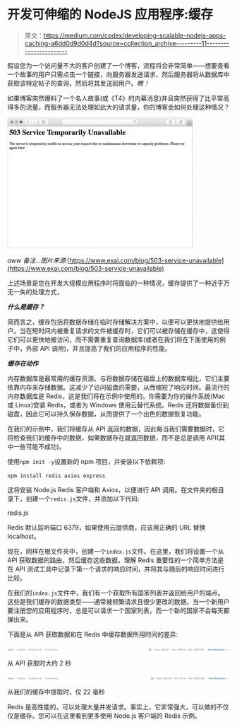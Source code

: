 # 开发可伸缩的 NodeJS 应用程序:缓存

> 原文：<https://medium.com/codex/developing-scalable-nodejs-apps-caching-a6dd0d9d0d4d?source=collection_archive---------11----------------------->

假设您为一个访问量不大的客户创建了一个博客，流程将会非常简单——想要查看一个故事的用户只需点击一个链接，向服务器发送请求，然后服务器将从数据库中获取该特定帖子的查询，然后将其发送回用户。*瞧！*

如果博客突然爆料了一个名人故事(或《T4》的内幕消息)并且突然获得了比平常高得多的流量，而服务器无法处理如此大的请求量，你的博客会如何处理这种情况？

![](img/270c9336b44f7429ac60d6de33c2554b.png)

*aww 备注…图片来源:*[https://www.exai.com/blog/503-service-unavailable](https://www.exai.com/blog/503-service-unavailable)

上述场景是您在开发大规模应用程序时将面临的一种情况，缓存提供了一种近乎万无一失的处理方式，

***什么是缓存？***

简而言之，缓存包括将数据存储在临时存储解决方案中，以便可以更快地提供给用户。当在短时间内被重复请求的文件被缓存时，它们可以被存储在缓存中，这使得它们可以更快地被访问，而不需要重复查询数据库(或者在我们将在下面使用的例子中，外部 API 调用)，并且提高了我们的应用程序的性能。

***缓存在动作***

内存数据库是最常用的缓存资源。与将数据存储在磁盘上的数据库相比，它们主要依靠内存来存储数据。这减少了访问磁盘的需要，从而缩短了响应时间。最流行的内存数据库是 Redis，这是我们将在示例中使用的。你需要为你的操作系统(Mac 或 Linux)安装 Redis，或者为 Windows 使用云替代系统。Redis 还将数据备份到磁盘，因此它可以持久保存数据，从而提供了一个出色的数据恢复功能。

在我们的示例中，我们将缓存从 API 返回的数据，因此每当我们需要数据时，它将检查我们的缓存中的数据，如果数据存在就返回数据，而不是总是调用 API(其中一些可能不成功)。

使用`npm init -y`设置新的 npm 项目，并安装以下依赖项:

```
npm install redis axios express
```

这将安装 Node.js Redis 客户端和 Axios，以便进行 API 调用。在文件夹的根目录下，创建一个`redis.js`文件，并添加以下代码:

redis.js

Redis 默认监听端口 6379，如果使用云提供商，应该用正确的 URL 替换 localhost。

现在，同样在根文件夹中，创建一个`index.js`文件。在这里，我们将设置一个从 API 获取数据的路由，然后缓存这些数据。理解 Redis 重要性的一个简单方法是在 API 测试工具中记录下第一个请求的响应时间，并将其与随后的响应时间进行比较。

在我们的`index.js`文件中，我们有一个获取所有国家列表并返回给用户的端点。这些是我们缓存的数据类型——通常被频繁请求且很少更改的数据。当一个新用户要注册您的应用程序时，总是可以请求一个国家列表，而一个新的国家不会每天都弹出来。

下面是从 API 获取数据和在 Redis 中缓存数据所用时间的差异:

![](img/4ec260da002ebfbc1da652b6a7dacffd.png)

从 API 获取时大约 2 秒

![](img/7b36eb5ab43c812814185a2589c93d3c.png)

从我们的缓存中提取时，仅 22 毫秒

Redis 是高性能的，可以处理大量并发请求。事实上，它非常强大，可以做的不仅仅是缓存。您可以在这里看到更多使用 Node.js 客户端的 Redis 示例。